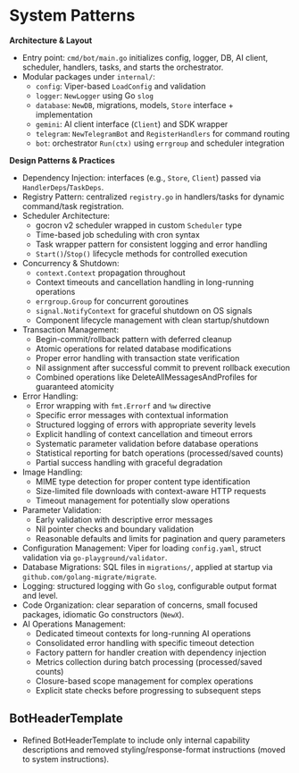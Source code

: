 # System Patterns

**Architecture & Layout**
- Entry point: `cmd/bot/main.go` initializes config, logger, DB, AI client, scheduler, handlers, tasks, and starts the orchestrator.
- Modular packages under `internal/`:
  - `config`: Viper-based `LoadConfig` and validation
  - `logger`: `NewLogger` using Go `slog`
  - `database`: `NewDB`, migrations, models, `Store` interface + implementation
  - `gemini`: AI client interface (`Client`) and SDK wrapper
  - `telegram`: `NewTelegramBot` and `RegisterHandlers` for command routing
  - `bot`: orchestrator `Run(ctx)` using `errgroup` and scheduler integration

**Design Patterns & Practices**
- Dependency Injection: interfaces (e.g., `Store`, `Client`) passed via `HandlerDeps`/`TaskDeps`.
- Registry Pattern: centralized `registry.go` in handlers/tasks for dynamic command/task registration.
- Scheduler Architecture:
  - gocron v2 scheduler wrapped in custom `Scheduler` type
  - Time-based job scheduling with cron syntax
  - Task wrapper pattern for consistent logging and error handling
  - `Start()`/`Stop()` lifecycle methods for controlled execution
- Concurrency & Shutdown:
  - `context.Context` propagation throughout
  - Context timeouts and cancellation handling in long-running operations
  - `errgroup.Group` for concurrent goroutines
  - `signal.NotifyContext` for graceful shutdown on OS signals
  - Component lifecycle management with clean startup/shutdown
- Transaction Management:
  - Begin-commit/rollback pattern with deferred cleanup
  - Atomic operations for related database modifications
  - Proper error handling with transaction state verification
  - Nil assignment after successful commit to prevent rollback execution
  - Combined operations like DeleteAllMessagesAndProfiles for guaranteed atomicity
- Error Handling:
  - Error wrapping with `fmt.Errorf` and `%w` directive
  - Specific error messages with contextual information
  - Structured logging of errors with appropriate severity levels
  - Explicit handling of context cancellation and timeout errors
  - Systematic parameter validation before database operations
  - Statistical reporting for batch operations (processed/saved counts)
  - Partial success handling with graceful degradation
- Image Handling:
  - MIME type detection for proper content type identification
  - Size-limited file downloads with context-aware HTTP requests
  - Timeout management for potentially slow operations
- Parameter Validation:
  - Early validation with descriptive error messages
  - Nil pointer checks and boundary validation
  - Reasonable defaults and limits for pagination and query parameters
- Configuration Management: Viper for loading `config.yaml`, struct validation via `go-playground/validator`.
- Database Migrations: SQL files in `migrations/`, applied at startup via `github.com/golang-migrate/migrate`.
- Logging: structured logging with Go `slog`, configurable output format and level.
- Code Organization: clear separation of concerns, small focused packages, idiomatic Go constructors (`NewX`).
- AI Operations Management:
  - Dedicated timeout contexts for long-running AI operations
  - Consolidated error handling with specific timeout detection
  - Factory pattern for handler creation with dependency injection
  - Metrics collection during batch processing (processed/saved counts)
  - Closure-based scope management for complex operations
  - Explicit state checks before progressing to subsequent steps

## BotHeaderTemplate

- Refined BotHeaderTemplate to include only internal capability descriptions and removed styling/response-format instructions (moved to system instructions).
